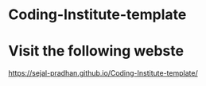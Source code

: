# Coding-Institute-template

# Visit the following webste
https://sejal-pradhan.github.io/Coding-Institute-template/
